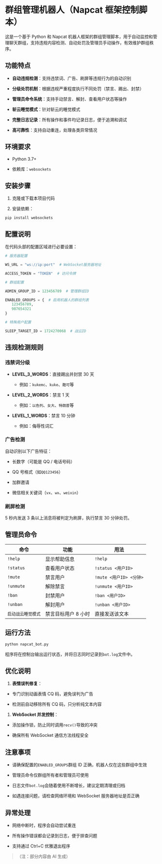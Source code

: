 # 群组管理机器人（Napcat 框架控制脚本）

这是一个基于 Python 和 Napcat 机器人框架的群组管理脚本，用于自动监控和管理聊天群组，支持违规内容检测、自动处罚及管理员手动操作，有效维护群组秩序。

## 功能特点



*   **自动违规检测**：支持违禁词、广告、刷屏等违规行为的自动识别

*   **分级处罚机制**：根据违规严重程度执行不同处罚（禁言、踢出、封禁）

*   **管理员命令系统**：支持手动禁言、解封、查看用户状态等操作

*   **斩云睡觉模式**：针对斩云的睡觉模式

*   **完整日志记录**：所有操作和事件均记录日志，便于追溯和调试

*   **高可靠性**：支持自动重连，处理各类异常情况

## 环境要求



*   Python 3.7+

*   依赖库：`websockets`

## 安装步骤



1.  克隆或下载本项目代码

2.  安装依赖：



```
pip install websockets
```

## 配置说明

在代码头部的配置区域进行必要设置：



```python
# 服务器配置

WS_URL = "ws://ip:port"  # WebSocket服务器地址

ACCESS_TOKEN = "TOKEN"  # 访问令牌

# 群组配置

ADMIN_GROUP_ID = 123456789  # 管理群组ID

ENABLED_GROUPS = {  # 启用机器人的群组列表
   123456789,
   987654321
}

# 特殊用户配置

SLEEP_TARGET_ID = 1724270068  # 战云ID
```

## 违规检测规则

### 违禁词分级



*   **LEVEL\_3\_WORDS**：直接踢出并封禁 30 天


    *   例如：`kukemc`、`kuke`、`酷可`等

*   **LEVEL\_2\_WORDS**：禁言 1 天


    *   例如：`以色列`、`女大`、`特朗普`等

*   **LEVEL\_1\_WORDS**：禁言 10 分钟


    *   例如：侮辱性词汇

### 广告检测

自动识别以下广告特征：



*   长数字（可能是 QQ / 电话号码）

*   QQ 号格式（如`QQ123456`）

*   加群邀请

*   微信相关关键词（`vx`、`wx`、`weixin`）

### 刷屏检测

5 秒内发送 3 条以上消息将被判定为刷屏，执行禁言 30 分钟处罚。

## 管理员命令



| 命令         | 功能          | 用法                  |
| ---------- | ----------- | ------------------- |
| `!help`    | 显示帮助信息      | `!help`             |
| `!status`  | 查看用户状态      | `!status <用户ID>`    |
| `!mute`    | 禁言用户        | `!mute <用户ID> <分钟>` |
| `!unmute`  | 解除禁言        | `!unmute <用户ID>`    |
| `!ban`     | 封禁用户        | `!ban <用户ID>`       |
| `!unban`   | 解封用户        | `!unban <用户ID>`     |
| `启动战云睡觉模式` | 禁言目标用户 8 小时 | 直接发送该文本             |

## 运行方法



```bash
python napcat_bot.py
```

程序将在控制台输出运行状态，并将日志同时记录到`bot.log`文件中。

## 优化说明



1.  **表情误判修复**：

*   专门识别动画表情 CQ 码，避免误判为广告

*   检测前自动移除所有 CQ 码，只分析纯文本内容

1.  **WebSocket 并发控制**：

*   添加操作锁，防止同时调用`recv()`导致的冲突

*   确保所有 WebSocket 通信方法线程安全

## 注意事项



*   请确保配置的`ENABLED_GROUPS`群组 ID 正确，机器人仅在这些群组中生效

*   管理员命令仅群组所有者和管理员可使用

*   日志文件`bot.log`会随着使用不断增长，建议定期清理或归档

*   如遇连接问题，请检查网络环境和 WebSocket 服务器地址是否正确

## 异常处理



*   网络中断时，程序会自动尝试重连

*   所有操作错误都会记录到日志，便于排查问题

*   支持通过 Ctrl+C 优雅退出程序

> （注：部分内容由 AI 生成）
